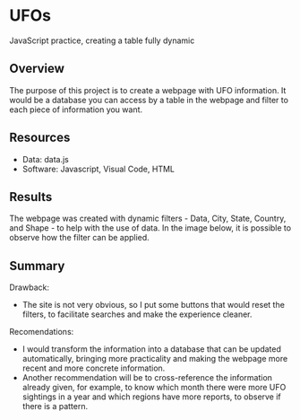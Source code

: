 # UFOs
JavaScript practice, creating a table fully dynamic 

## Overview 
The purpose of this project is to create a webpage with UFO information. 
It would be a database you can access by a table in the webpage and filter to each piece of information you want. 

## Resources
- Data: data.js
- Software: Javascript, Visual Code, HTML

## Results 
The webpage was created with dynamic filters - Data, City, State, Country, and Shape - to help with the use of data. 
In the image below, it is possible to observe how the filter can be applied.

## Summary 

Drawback:
- The site is not very obvious, so I put some buttons that would reset the filters, to facilitate searches 
and make the experience cleaner.

Recomendations:
- I would transform the information into a database that can be updated automatically, bringing more 
practicality and making the webpage more recent and more concrete information.
- Another recommendation will be to cross-reference the information already given, for example, 
to know which month there were more UFO sightings in a year and which regions have more reports, to observe if there is a pattern.
